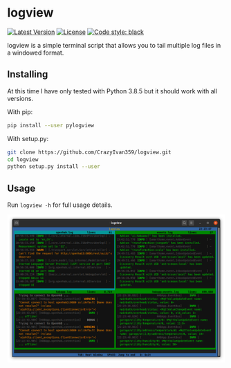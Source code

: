 # logview

[![Latest Version](https://img.shields.io/github/v/tag/CrazyIvan359/logview?label=release)](https://github.com/CrazyIvan359/logview/releases)
[![License](https://img.shields.io/badge/license-MIT-green)](https://github.com/CrazyIvan359/logview/blob/master/LICENSE)
[![Code style: black](https://img.shields.io/badge/code%20style-black-000000.svg)](https://github.com/psf/black)

logview is a simple terminal script that allows you to tail multiple log files
in a windowed format.

## Installing

At this time I have only tested with Python 3.8.5 but it should work with all versions.

With pip:

```bash
pip install --user pylogview
```

With setup.py:

```bash
git clone https://github.com/CrazyIvan359/logview.git
cd logview
python setup.py install --user
```

## Usage

Run `logview -h` for full usage details.

![logview screenshot](https://github.com/CrazyIvan359/logview/blob/master/screenshot.png)
